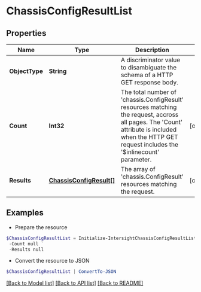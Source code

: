 # ChassisConfigResultList
## Properties

Name | Type | Description | Notes
------------ | ------------- | ------------- | -------------
**ObjectType** | **String** | A discriminator value to disambiguate the schema of a HTTP GET response body. | 
**Count** | **Int32** | The total number of &#39;chassis.ConfigResult&#39; resources matching the request, accross all pages. The &#39;Count&#39; attribute is included when the HTTP GET request includes the &#39;$inlinecount&#39; parameter. | [optional] 
**Results** | [**ChassisConfigResult[]**](ChassisConfigResult.md) | The array of &#39;chassis.ConfigResult&#39; resources matching the request. | [optional] 

## Examples

- Prepare the resource
```powershell
$ChassisConfigResultList = Initialize-IntersightChassisConfigResultList  -ObjectType null `
 -Count null `
 -Results null
```

- Convert the resource to JSON
```powershell
$ChassisConfigResultList | ConvertTo-JSON
```

[[Back to Model list]](../README.md#documentation-for-models) [[Back to API list]](../README.md#documentation-for-api-endpoints) [[Back to README]](../README.md)

